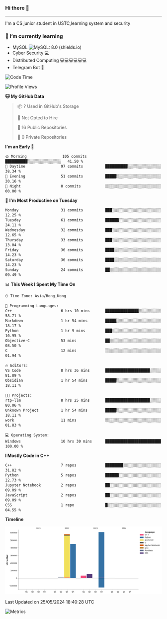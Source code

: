 ### Hi there 👋

<!--
**aozaki-touko/aozaki-touko** is a ✨ _special_ ✨ repository because its `README.md` (this file) appears on your GitHub profile.

Here are some ideas to get you started:

-  ...
- 🌱 I’m currently learning ...
- 👯 I’m looking to collaborate on ...
- 🤔 I’m looking for help with ...
- 💬 Ask me about ...
- 📫 How to reach me: ...
- 😄 Pronouns: ...
- ⚡ Fun fact: ...
-->

---

I'm a CS junior student in USTC,learning system and security



### 🌱 I’m currently learning

- MySQL ![MySQL: 8.0 (shields.io)](https://img.shields.io/badge/MySQL-8.0-blue)
- Cyber Security :computer:
- Distributed Computing :computer::computer::computer::computer::computer::computer:
- Telegram Bot :robot:



<!--START_SECTION:waka-->
![Code Time](http://img.shields.io/badge/Code%20Time-309%20hrs%2041%20mins-blue)

![Profile Views](http://img.shields.io/badge/Profile%20Views-0-blue)

**🐱 My GitHub Data** 

> 📦 ? Used in GitHub's Storage 
 > 
> 🚫 Not Opted to Hire
 > 
> 📜 16 Public Repositories 
 > 
> 🔑 0 Private Repositories 
 > 
**I'm an Early 🐤** 

```text
🌞 Morning                105 commits         ██████████░░░░░░░░░░░░░░░   41.50 % 
🌆 Daytime                97 commits          ██████████░░░░░░░░░░░░░░░   38.34 % 
🌃 Evening                51 commits          █████░░░░░░░░░░░░░░░░░░░░   20.16 % 
🌙 Night                  0 commits           ░░░░░░░░░░░░░░░░░░░░░░░░░   00.00 % 
```
📅 **I'm Most Productive on Tuesday** 

```text
Monday                   31 commits          ███░░░░░░░░░░░░░░░░░░░░░░   12.25 % 
Tuesday                  61 commits          ██████░░░░░░░░░░░░░░░░░░░   24.11 % 
Wednesday                32 commits          ███░░░░░░░░░░░░░░░░░░░░░░   12.65 % 
Thursday                 33 commits          ███░░░░░░░░░░░░░░░░░░░░░░   13.04 % 
Friday                   36 commits          ████░░░░░░░░░░░░░░░░░░░░░   14.23 % 
Saturday                 36 commits          ████░░░░░░░░░░░░░░░░░░░░░   14.23 % 
Sunday                   24 commits          ██░░░░░░░░░░░░░░░░░░░░░░░   09.49 % 
```


📊 **This Week I Spent My Time On** 

```text
🕑︎ Time Zone: Asia/Hong_Kong

💬 Programming Languages: 
C++                      6 hrs 10 mins       ███████████████░░░░░░░░░░   58.71 % 
Markdown                 1 hr 54 mins        █████░░░░░░░░░░░░░░░░░░░░   18.17 % 
Python                   1 hr 9 mins         ███░░░░░░░░░░░░░░░░░░░░░░   10.95 % 
Objective-C              53 mins             ██░░░░░░░░░░░░░░░░░░░░░░░   08.50 % 
C                        12 mins             ░░░░░░░░░░░░░░░░░░░░░░░░░   01.94 % 

🔥 Editors: 
VS Code                  8 hrs 36 mins       ████████████████████░░░░░   81.89 % 
Obsidian                 1 hr 54 mins        █████░░░░░░░░░░░░░░░░░░░░   18.11 % 

🐱‍💻 Projects: 
rtp-llm                  8 hrs 25 mins       ████████████████████░░░░░   80.06 % 
Unknown Project          1 hr 54 mins        █████░░░░░░░░░░░░░░░░░░░░   18.11 % 
work                     11 mins             ░░░░░░░░░░░░░░░░░░░░░░░░░   01.83 % 

💻 Operating System: 
Windows                  10 hrs 30 mins      █████████████████████████   100.00 % 
```

**I Mostly Code in C++** 

```text
C++                      7 repos             ████████░░░░░░░░░░░░░░░░░   31.82 % 
Python                   5 repos             ██████░░░░░░░░░░░░░░░░░░░   22.73 % 
Jupyter Notebook         2 repos             ██░░░░░░░░░░░░░░░░░░░░░░░   09.09 % 
JavaScript               2 repos             ██░░░░░░░░░░░░░░░░░░░░░░░   09.09 % 
CSS                      1 repo              █░░░░░░░░░░░░░░░░░░░░░░░░   04.55 % 
```



**Timeline**

![Lines of Code chart](https://raw.githubusercontent.com/aozaki-touko/aozaki-touko/main/assets/bar_graph.png)


 Last Updated on 25/05/2024 18:40:28 UTC
<!--END_SECTION:waka-->
![Metrics](https://metrics.lecoq.io/aozaki-touko?template=classic&base.header=0&habits=1&languages=1&fortune=1&base=header%2C%20activity%2C%20community%2C%20repositories%2C%20metadata&base.indepth=false&base.hireable=false&base.skip=false&languages=false&languages.limit=8&languages.threshold=0%25&languages.other=false&languages.colors=github&languages.sections=most-used&languages.indepth=false&languages.analysis.timeout=15&languages.analysis.timeout.repositories=7.5&languages.categories=markup%2C%20programming&languages.recent.categories=markup%2C%20programming&languages.recent.load=300&languages.recent.days=14&habits=false&habits.from=200&habits.days=14&habits.facts=true&habits.charts=false&habits.charts.type=classic&habits.trim=false&habits.languages.limit=8&habits.languages.threshold=0%25&fortune=false&config.timezone=Asia%2FHong_Kong)
